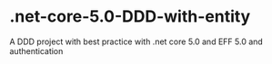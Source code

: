 # .net-core-5.0-DDD-with-entity

A DDD project with best practice with .net core 5.0 and EFF 5.0 and authentication 
